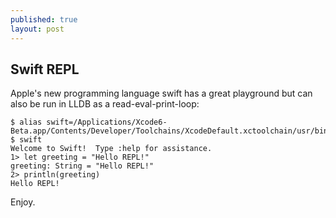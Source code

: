 ```yaml
---
published: true
layout: post
---
```


## Swift REPL

Apple's new programming language swift has a great playground but can also be run in LLDB as a read-eval-print-loop:

    $ alias swift=/Applications/Xcode6-Beta.app/Contents/Developer/Toolchains/XcodeDefault.xctoolchain/usr/bin/swift
    $ swift
    Welcome to Swift!  Type :help for assistance.
    1> let greeting = "Hello REPL!"
    greeting: String = "Hello REPL!"
    2> println(greeting)
    Hello REPL!


Enjoy.